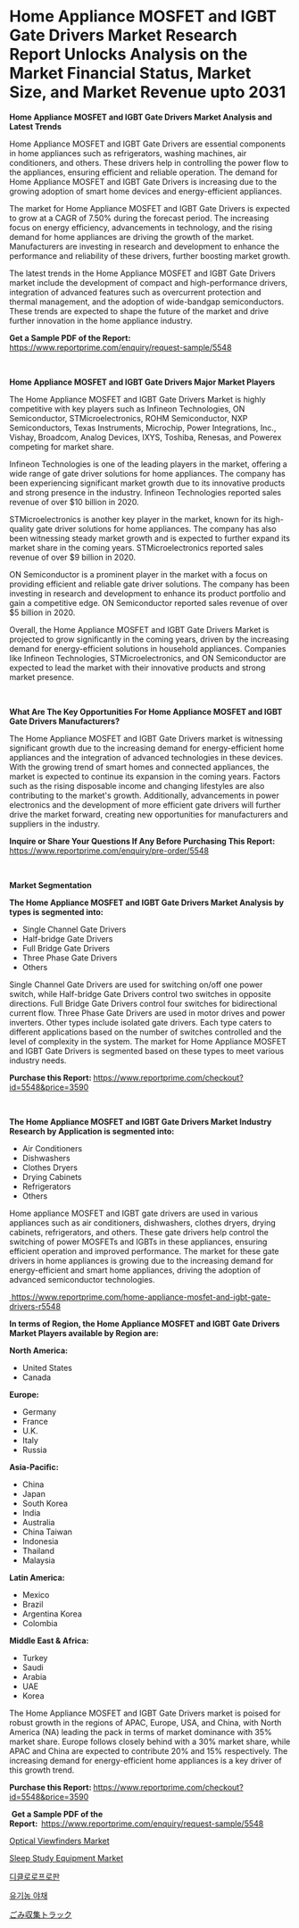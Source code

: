 <p><h1>Home Appliance MOSFET and IGBT Gate Drivers Market Research Report Unlocks Analysis on the Market Financial Status, Market Size, and Market Revenue upto 2031</h1></p><p><strong>Home Appliance MOSFET and IGBT Gate Drivers Market Analysis and Latest Trends</strong></p>
<p><p>Home Appliance MOSFET and IGBT Gate Drivers are essential components in home appliances such as refrigerators, washing machines, air conditioners, and others. These drivers help in controlling the power flow to the appliances, ensuring efficient and reliable operation. The demand for Home Appliance MOSFET and IGBT Gate Drivers is increasing due to the growing adoption of smart home devices and energy-efficient appliances.</p><p>The market for Home Appliance MOSFET and IGBT Gate Drivers is expected to grow at a CAGR of 7.50% during the forecast period. The increasing focus on energy efficiency, advancements in technology, and the rising demand for home appliances are driving the growth of the market. Manufacturers are investing in research and development to enhance the performance and reliability of these drivers, further boosting market growth.</p><p>The latest trends in the Home Appliance MOSFET and IGBT Gate Drivers market include the development of compact and high-performance drivers, integration of advanced features such as overcurrent protection and thermal management, and the adoption of wide-bandgap semiconductors. These trends are expected to shape the future of the market and drive further innovation in the home appliance industry.</p></p>
<p><strong>Get a Sample PDF of the Report:&nbsp;</strong> <a href="https://www.reportprime.com/enquiry/request-sample/5548">https://www.reportprime.com/enquiry/request-sample/5548</a></p>
<p>&nbsp;</p>
<p><strong>Home Appliance MOSFET and IGBT Gate Drivers Major Market Players</strong></p>
<p><p>The Home Appliance MOSFET and IGBT Gate Drivers Market is highly competitive with key players such as Infineon Technologies, ON Semiconductor, STMicroelectronics, ROHM Semiconductor, NXP Semiconductors, Texas Instruments, Microchip, Power Integrations, Inc., Vishay, Broadcom, Analog Devices, IXYS, Toshiba, Renesas, and Powerex competing for market share. </p><p>Infineon Technologies is one of the leading players in the market, offering a wide range of gate driver solutions for home appliances. The company has been experiencing significant market growth due to its innovative products and strong presence in the industry. Infineon Technologies reported sales revenue of over $10 billion in 2020.</p><p>STMicroelectronics is another key player in the market, known for its high-quality gate driver solutions for home appliances. The company has also been witnessing steady market growth and is expected to further expand its market share in the coming years. STMicroelectronics reported sales revenue of over $9 billion in 2020.</p><p>ON Semiconductor is a prominent player in the market with a focus on providing efficient and reliable gate driver solutions. The company has been investing in research and development to enhance its product portfolio and gain a competitive edge. ON Semiconductor reported sales revenue of over $5 billion in 2020.</p><p>Overall, the Home Appliance MOSFET and IGBT Gate Drivers Market is projected to grow significantly in the coming years, driven by the increasing demand for energy-efficient solutions in household appliances. Companies like Infineon Technologies, STMicroelectronics, and ON Semiconductor are expected to lead the market with their innovative products and strong market presence.</p></p>
<p>&nbsp;</p>
<p><strong>What Are The Key Opportunities For Home Appliance MOSFET and IGBT Gate Drivers Manufacturers?</strong></p>
<p><p>The Home Appliance MOSFET and IGBT Gate Drivers market is witnessing significant growth due to the increasing demand for energy-efficient home appliances and the integration of advanced technologies in these devices. With the growing trend of smart homes and connected appliances, the market is expected to continue its expansion in the coming years. Factors such as the rising disposable income and changing lifestyles are also contributing to the market's growth. Additionally, advancements in power electronics and the development of more efficient gate drivers will further drive the market forward, creating new opportunities for manufacturers and suppliers in the industry.</p></p>
<p><strong>Inquire or Share Your Questions If Any Before Purchasing This Report:</strong> <a href="https://www.reportprime.com/enquiry/pre-order/5548">https://www.reportprime.com/enquiry/pre-order/5548</a></p>
<p>&nbsp;</p>
<p><strong>Market Segmentation</strong></p>
<p><strong>The Home Appliance MOSFET and IGBT Gate Drivers Market Analysis by types is segmented into:</strong></p>
<p><ul><li>Single Channel Gate Drivers</li><li>Half-bridge Gate Drivers</li><li>Full Bridge Gate Drivers</li><li>Three Phase Gate Drivers</li><li>Others</li></ul></p>
<p><p>Single Channel Gate Drivers are used for switching on/off one power switch, while Half-bridge Gate Drivers control two switches in opposite directions. Full Bridge Gate Drivers control four switches for bidirectional current flow. Three Phase Gate Drivers are used in motor drives and power inverters. Other types include isolated gate drivers. Each type caters to different applications based on the number of switches controlled and the level of complexity in the system. The market for Home Appliance MOSFET and IGBT Gate Drivers is segmented based on these types to meet various industry needs.</p></p>
<p><strong>Purchase this Report:&nbsp;</strong><a href="https://www.reportprime.com/checkout?id=5548&price=3590">https://www.reportprime.com/checkout?id=5548&price=3590</a></p>
<p>&nbsp;</p>
<p><strong>The Home Appliance MOSFET and IGBT Gate Drivers Market Industry Research by Application is segmented into:</strong></p>
<p><ul><li>Air Conditioners</li><li>Dishwashers</li><li>Clothes Dryers</li><li>Drying Cabinets</li><li>Refrigerators</li><li>Others</li></ul></p>
<p><p>Home appliance MOSFET and IGBT gate drivers are used in various appliances such as air conditioners, dishwashers, clothes dryers, drying cabinets, refrigerators, and others. These gate drivers help control the switching of power MOSFETs and IGBTs in these appliances, ensuring efficient operation and improved performance. The market for these gate drivers in home appliances is growing due to the increasing demand for energy-efficient and smart home appliances, driving the adoption of advanced semiconductor technologies.</p></p>
<p><a href="https://www.reportprime.com/home-appliance-mosfet-and-igbt-gate-drivers-r5548">&nbsp;https://www.reportprime.com/home-appliance-mosfet-and-igbt-gate-drivers-r5548</a></p>
<p><strong>In terms of Region, the Home Appliance MOSFET and IGBT Gate Drivers Market Players available by Region are:</strong></p>
<p>
    <p> <strong> North America: </strong>
        <ul>
            <li>United States</li>
            <li>Canada</li>
        </ul>
        </p> 
    <p> <strong> Europe: </strong>
        <ul>
            <li>Germany</li>
            <li>France</li>
            <li>U.K.</li>
            <li>Italy</li>
            <li>Russia</li>
        </ul>
        </p> 
    <p> <strong> Asia-Pacific: </strong>
        <ul>
            <li>China</li>
            <li>Japan</li>
            <li>South Korea</li>
            <li>India</li>
            <li>Australia</li>
            <li>China Taiwan</li>
            <li>Indonesia</li>
            <li>Thailand</li>
            <li>Malaysia</li>
        </ul>
        </p> 
    <p> <strong> Latin America: </strong>
        <ul>
            <li>Mexico</li>
            <li>Brazil</li>
            <li>Argentina Korea</li>
            <li>Colombia</li>
        </ul>
        </p> 
    <p> <strong> Middle East & Africa: </strong>
        <ul>
            <li>Turkey</li>
            <li>Saudi</li>
            <li>Arabia</li>
            <li>UAE</li>
            <li>Korea</li>
        </ul>
    </p>
    </p>
<p><p>The Home Appliance MOSFET and IGBT Gate Drivers market is poised for robust growth in the regions of APAC, Europe, USA, and China, with North America (NA) leading the pack in terms of market dominance with 35% market share. Europe follows closely behind with a 30% market share, while APAC and China are expected to contribute 20% and 15% respectively. The increasing demand for energy-efficient home appliances is a key driver of this growth trend.</p></p>
<p><strong>Purchase this Report: </strong><a href="https://www.reportprime.com/checkout?id=5548&price=3590">https://www.reportprime.com/checkout?id=5548&price=3590</a></p>
<p>&nbsp;<strong>Get a Sample PDF of the Report:&nbsp;&nbsp;</strong><a href="https://www.reportprime.com/enquiry/request-sample/5548">https://www.reportprime.com/enquiry/request-sample/5548</a></p>
<p><strong></strong></p>
<p><p><a href="https://www.linkedin.com/pulse/optical-viewfinders-market-analysis-sze-forecasted-period-re5re">Optical Viewfinders Market</a></p><p><a href="https://www.linkedin.com/pulse/sleep-study-equipment-market-exploring-share-trends-future-wjxye">Sleep Study Equipment Market</a></p><p><a href="https://github.com/sammyUltyylrich9067856/Market-Research-Report-List-1/blob/main/792038870780.md">디클로로프로판</a></p><p><a href="https://github.com/Elenrrera7685/Market-Research-Report-List-1/blob/main/835527370779.md">유기농 야채</a></p><p><a href="https://medium.com/@fosterfahey38/%E3%82%B4%E3%83%9F%E5%8F%8E%E9%9B%86%E3%83%88%E3%83%A9%E3%83%83%E3%82%AF%E5%B8%82%E5%A0%B4-%E6%88%90%E5%8A%9F%E3%81%99%E3%82%8B%E3%83%93%E3%82%B8%E3%83%8D%E3%82%B9%E6%88%A6%E7%95%A5%E3%81%AE%E9%8D%B52031%E5%B9%B4%E3%81%BE%E3%81%A7%E3%81%AE%E4%BA%88%E6%B8%AC-5d07f57b3431">ごみ収集トラック</a></p></p>